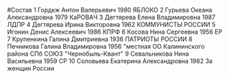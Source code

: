 #Состав
1 Гордкж Антон Валерьевич 1980 ЯБЛОКО
2 Гурьева Океана Александровна 1979 КаРОВАЧ
3 Дегтярева Елена Владимировна 1987 ЛДПР
4 Дегтярева Ирина Викторовна 1962 КОММУНИСТЫ РОССИИ
5 Игонин Денис Алексеевич 1986 КПРФ
6 Косова Нина Сергеевна 1956 ЕР
7 Крупенкина Галина Дмитриевна 1936 ПАТРИОТЫ РОССИИ
8 Печникова Галина Владимировна 1956 \"местная ОО Калининского района СПб СОЮЗ \"Чернобыль-Квант\"
9 Севальникова Нина Васильевна 1959 СР
10 Соловьева Екатерина Александровна 1982 За женщин России
